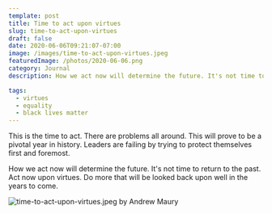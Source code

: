```yaml
---
template: post
title: Time to act upon virtues
slug: time-to-act-upon-virtues
draft: false
date: 2020-06-06T09:21:07-07:00
image: /images/time-to-act-upon-virtues.jpeg
featuredImage: /photos/2020-06-06.png
category: Journal
description: How we act now will determine the future. It's not time to return to the past. Act now upon virtues. Do more that will be looked back upon well in the years to come. 

tags:
  - virtues 
  - equality 
  - black lives matter
---
```

This is the time to act. There are problems all around. This will prove to be a pivotal year in history. Leaders are failing by trying to protect themselves first and foremost. 

How we act now will determine the future. It's not time to return to the past. Act now upon virtues. Do more that will be looked back upon well in the years to come. 

![time-to-act-upon-virtues.jpeg by Andrew Maury](/images/time-to-act-upon-virtues.jpeg)